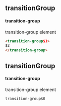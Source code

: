 ## transitionGroup
#### transition-group
transition-group element
```html
<transition-group$1>
$2
</transition-group>
```

## transitionGroup
#### transition-group
transition-group element
```
transition-group$0
```